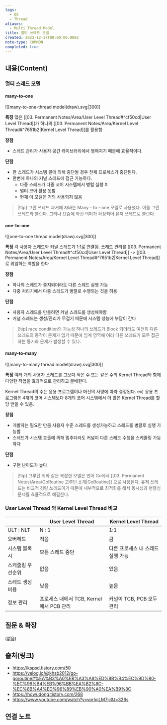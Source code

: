 ```yaml
---
tags:
  - OS
  - Thread
aliases:
  - Multi Thread Model
title: 멀티 쓰레드 모델
created: 2023-12-17T00:00:00.000Z
note-type: COMMON
completed: true
---
```


## 내용(Content)
### 멀티 스레드 모델
#### many-to-one
![[many-to-one-thread model(draw).svg|300]]

**특징**
많은 [[03. Permanent Notes/Area/User Level Thread#^cf50cd|User Level Thread]]가 하나의 [[03. Permanent Notes/Area/Kernel Level Thread#^7651b2|Kernel Level Thread]]를 활용함

**장점**
- 스레드 관리가 사용자 공간 라이브러리에서 행해지기 때문에 효율적이다.

**단점**
- 한 스레드가 시스템 콜에 의해 중단될 경우 전체 프로세스가 중단된다.
- 한번에 하나의 커널 스레드에 접근 가능하다.
	- 다중 스레드가 다중 코어 시스템에서 병렬 실행 X
	- 멀티 코어 활용 못함
	- 현재 이 모델은 거의 사용되지 않음

>[!tip] 그린 쓰레드
>과거에 자바는 Many - to - one 모델로 사용했다. 이를 그린 쓰레드라 불린다. 그러나 요즘에 와선 의미가 확장되어 유저 쓰레드로 불린다.


#### one-to-one
![[one-to-one thread model(draw).svg|300]]

**특징**
각 사용자 스레드와 커널 스레드가 1:1로 연결됨. 쓰레드 관리를 [[03. Permanent Notes/Area/User Level Thread#^cf50cd|User Level Thread]] -> [[03. Permanent Notes/Area/Kernel Level Thread#^7651b2|Kernel Level Thread]]로 위임하는 역할을 한다

**장점**
- 하나의 스레드가 중지되더라도 다른 스레드 실행 가능
- 다중 처리기에서 다중 스레드가 병렬로 수행되는 것을 허용

**단점**
- 사용자 스레드를 만들려면 커널 스레드를 생성해야함
- 커널 스레드는 생성/관리가 무겁기 때문에 시스템 성능에 부담이 간다

>[!tip] race condition의 가능성
>하나의 쓰레드가 Block 되더라도 여전히 다른 쓰레드의 동작이 문제가 없기 때문에 임계 영역에 여러 다른 쓰레드가 모두 접근하는 동기화 문제가 발생할 수 있다.
#### many-to-many
![[many-to-many thread model(draw).svg|300]]

**특징**
여러 개의 사용자 스레드를 그보다 적은 수 또는 같은 수의 Kernel Thread와 함께 다양한 작업을 효과적으로 관리하고 분배한다. 

Kernel Thread의 수는 응용 프로그램이나 머신의 사양에 따라 결정된다.
ex) 응용 프로그램은 4개의 코어 시스템보다 8개의 코어 시스템에서 더 많은 Kernel Thread를 할당 받을 수 있음.

**장점**
- 개발자는 필요한 만큼 사용자 수준 스레드를 생성가능하고 스레드를 병렬로 실행 가능함
- 스레드가 시스템 호출에 의해 멈추더라도 커널이 다른 스레드 수행을 스케줄링 가능하다

**단점**
- 구현 난이도가 높다

>[!tip] 고루틴
>위와 같은 복잡한 모델은 언어 Go에서 [[03. Permanent Notes/Area/GoRoutine 고루틴 소개|GoRoutine]] 으로 사용된다. 유저 쓰레드는 비교적 경량 쓰레드이기 때문에 내부적으로 최적화를 해서 동시성과 병렬성 문제를 효율적으로 해결한다. 

### User Level Thread 와 Kernel Level Thread 비교
|                   | User Level Thread                        | Kernel Level Thread               |
| ----------------- | ---------------------------------------- | --------------------------------- |
| ULT : NLT         | N : 1                                    | 1:1                               |
| 오버헤드          | 적음                                     | 큼                                |
| 시스템 블록시     | 모든 스레드 중단                         | 다른 프로세스 내 스레드 실행 가능 |
| 스케줄링 우선순위 | 없음                                     | 있음                              |
| 스레드 생성 비용  | 낮음                                     | 높음                              |
| 정보 관리         | 프로세스 내에서 TCB, Kernel에서 PCB 관리 | 커널이 TCB, PCB 모두 관리         |

## 질문 & 확장

(없음)

## 출처(링크)
- https://kspsd.tistory.com/50
- https://velog.io/@khsb2012/go-goroutine#%EA%B3%A0%EB%A3%A8%ED%8B%B4%EC%9D%80-%EC%96%B4%EB%96%BB%EA%B2%8C-%EC%8B%A4%ED%96%89%EB%90%A0%EA%B9%8C
- https://howudong.tistory.com/268
- https://www.youtube.com/watch?v=vorIqiLM7jc&t=326s
## 연결 노트

